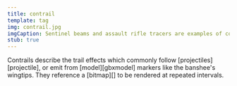 ```yaml
---
title: contrail
template: tag
img: contrail.jpg
imgCaption: Sentinel beams and assault rifle tracers are examples of contrails
stub: true
---
```


Contrails describe the trail effects which commonly follow [projectiles][projectile], or emit from [model][gbxmodel] markers like the banshee's wingtips. They reference a [bitmap][] to be rendered at repeated intervals.

